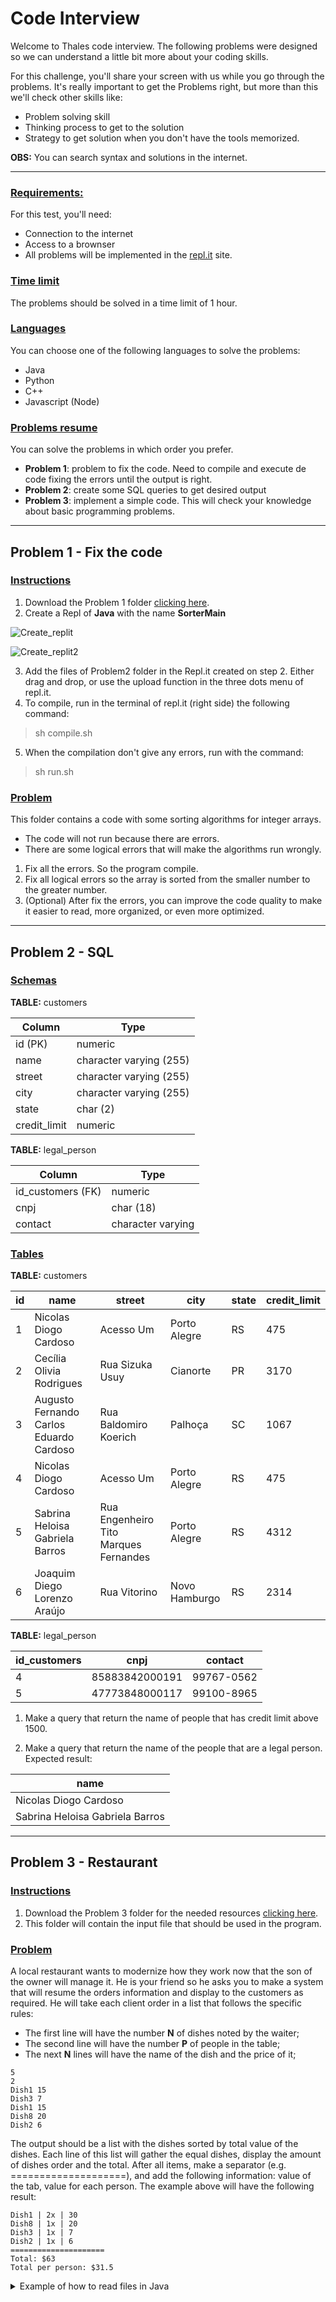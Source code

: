# Code Interview

Welcome to Thales code interview. The following problems were designed so we can 
understand a little bit more about your coding skills.

For this challenge, you'll share your screen with us while you go through the problems. 
It's really important to get the Problems right, but more than this we'll check other 
skills like:
- Problem solving skill
- Thinking process to get to the solution
- Strategy to get solution when you don't have the tools memorized.

**OBS:** You can search syntax and solutions in the internet.

---

### **<u>Requirements:</u>**

For this test, you'll need:

- Connection to the internet
- Access to a brownser
- All problems will be implemented in the [repl.it](https://repl.it) site.

### **<u>Time limit</u>**

The problems should be solved in a time limit of 1 hour.


### **<u>Languages</u>**

You can choose one of the following languages to solve the problems:

- Java
- Python
- C++
- Javascript (Node) 

### **<u>Problems resume</u>**

You can solve the problems in which order you prefer.

- **Problem 1**: problem to fix the code. Need to compile and execute de code fixing the errors until the output is right.
- **Problem 2**: create some SQL queries to get desired output
- **Problem 3**: implement a simple code. This will check your knowledge about basic programming problems.

---

## Problem 1 - Fix the code

### <u>Instructions</u>

1. Download the Problem 1 folder [clicking here](https://github.com/edupinhata/codeInterview/raw/main/JuniorInterview/Problem1.zip).
2. Create a Repl of **Java** with the name **SorterMain**

![Create_replit](https://user-images.githubusercontent.com/6368537/191853628-4207221c-39f4-4950-afd4-ce33ce8fb15c.PNG)

![Create_replit2](https://user-images.githubusercontent.com/6368537/191852909-b05100ba-51bb-4ceb-a6af-0b2d464813fa.PNG)

3. Add the files of Problem2 folder in the Repl.it created on step 2. Either drag and drop, or use the upload function in the three dots menu of repl.it.
4. To compile, run in the terminal of repl.it (right side) the following command:
> sh compile.sh
5. When the compilation don't give any errors, run with the command:
> sh run.sh


### <u>Problem</u>

This folder contains a code with some sorting algorithms for integer arrays.

- The code will not run because there are errors.
- There are some logical errors that will make the algorithms run wrongly.

1. Fix all the errors. So the program compile.
2. Fix all logical errors so the array is sorted from the smaller number to the greater number.
3. (Optional) After fix the errors, you can improve the code quality to make it easier to read, more organized, or even more optimized.

---

## Problem 2 - SQL

### <u>Schemas</u>

**TABLE:** customers

| Column       | Type                    |
|--------------|-------------------------|
| id (PK)      | numeric                 |
| name         | character varying (255) |
| street       | character varying (255) |
| city         | character varying (255) |
| state        | char (2)                |
| credit_limit | numeric                 |

**TABLE:** legal_person

| Column            | Type              |
|-------------------|-------------------|
| id_customers (FK) | numeric           |
| cnpj              | char (18)         |
| contact           | character varying |



### <u>Tables</u>

**TABLE:** customers

| id | name                                    | street                                | city          | state | credit_limit |
|----|-----------------------------------------|---------------------------------------|---------------|-------|--------------|
| 1  | Nicolas Diogo Cardoso                   | Acesso Um                             | Porto Alegre  | RS    | 475          |
| 2  | Cecília Olivia Rodrigues                | Rua Sizuka Usuy                       | Cianorte      | PR    | 3170         |
| 3  | Augusto Fernando Carlos Eduardo Cardoso | Rua Baldomiro Koerich                 | Palhoça       | SC    | 1067         |
| 4  | Nicolas Diogo Cardoso                   | Acesso Um                             | Porto Alegre  | RS    | 475          |
| 5  | Sabrina Heloisa Gabriela Barros         | Rua Engenheiro Tito Marques Fernandes | Porto Alegre  | RS    | 4312         |
| 6  | Joaquim Diego Lorenzo Araújo            | Rua Vitorino                          | Novo Hamburgo | RS    | 2314         |


**TABLE:** legal_person

| id_customers | cnpj           | contact    |
|--------------|----------------|------------|
| 4            | 85883842000191 | 99767-0562 |
| 5            | 47773848000117 | 99100-8965 |


1. Make a query that return the name of people that has credit limit above 1500.

2. Make a query that return the name of the people that are a legal person. Expected result:

| name                            |
|---------------------------------|
| Nicolas Diogo Cardoso           |
| Sabrina Heloisa Gabriela Barros |


---

## Problem 3 - Restaurant

### <u>Instructions</u>
1. Download the Problem 3 folder for the needed resources [clicking here](https://github.com/edupinhata/codeInterview/raw/main/JuniorInterview/Problem3.zip).
2. This folder will contain the input file that should be used in the program.

### <u>Problem</u>

A local restaurant wants to modernize how they work now that the son of the owner will 
manage it. He is your friend so he asks you to make a system that will resume the 
orders information and display to the customers as required.
He will take each client order in a list that follows the specific rules:

- The first line will have the number **N** of dishes noted by the waiter;
- The second line will have the number **P** of people in the table;
- The next **N** lines will have the name of the dish and the price of it;

```vim
5
2
Dish1 15
Dish3 7
Dish1 15
Dish8 20
Dish2 6
```

The output should be a list with the dishes sorted by total value of the dishes.
Each line of this list will gather the equal dishes, display the amount of dishes 
order and the total.
After all items, make a separator (e.g. ====================), and add the following
information: value of the tab, value for each person. The example above will 
have the following result:

```vim
Dish1 | 2x | 30
Dish8 | 1x | 20
Dish3 | 1x | 7
Dish2 | 1x | 6
=====================
Total: $63
Total per person: $31.5
```
<details>
    <summary>Example of how to read files in Java</summary>

```vim
import java.util.Scanner;
import java.io.FileNotFoundException; 
import java.io.File;

class Main {
  public static void main(String[] args) {
   File f = new File("fileToRead.txt");
    try{
      Scanner s = new Scanner(f);
      System.out.println(s.nextLine());
      
    }catch(FileNotFoundException e){
      e.printStackTrace();
    }
  }
}
```
</details>
